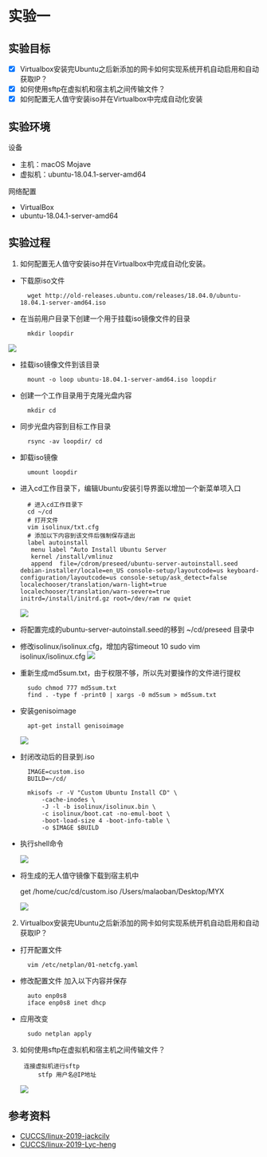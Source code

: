# 实验一

## 实验目标
- [x] Virtualbox安装完Ubuntu之后新添加的网卡如何实现系统开机自动启用和自动获取IP？
- [x] 如何使用sftp在虚拟机和宿主机之间传输文件？
- [x] 如何配置无人值守安装iso并在Virtualbox中完成自动化安装

## 实验环境
设备
- 主机：macOS Mojave
- 虚拟机：ubuntu-18.04.1-server-amd64

网络配置
- VirtualBox
- ubuntu-18.04.1-server-amd64

## 实验过程

1. 如何配置无人值守安装iso并在Virtualbox中完成自动化安装。
- 下载原iso文件

		wget http://old-releases.ubuntu.com/releases/18.04.0/ubuntu-18.04.1-server-amd64.iso

- 在当前用户目录下创建一个用于挂载iso镜像文件的目录

		mkdir loopdir
![](https://github.com/CUCCS/linux-2019-QRiddle/blob/homework1/image/屏幕快照%202019-03-14%20下午1.58.57.png?raw=true)
- 挂载iso镜像文件到该目录

	 	mount -o loop ubuntu-18.04.1-server-amd64.iso loopdir

- 创建一个工作目录用于克隆光盘内容

		mkdir cd

- 同步光盘内容到目标工作目录

		rsync -av loopdir/ cd

- 卸载iso镜像

		umount loopdir

- 进入cd工作目录下，编辑Ubuntu安装引导界面以增加一个新菜单项入口

		# 进入cd工作目录下
		cd ~/cd
		# 打开文件
		vim isolinux/txt.cfg
		# 添加以下内容到该文件后强制保存退出
		label autoinstall
	 	 menu label ^Auto Install Ubuntu Server
	 	 kernel /install/vmlinuz
	 	 append  file=/cdrom/preseed/ubuntu-server-autoinstall.seed debian-installer/locale=en_US console-setup/layoutcode=us keyboard-configuration/layoutcode=us console-setup/ask_detect=false localechooser/translation/warn-light=true localechooser/translation/warn-severe=true initrd=/install/initrd.gz root=/dev/ram rw quiet

	![](https://github.com/CUCCS/linux-2019-QRiddle/blob/homework1/image/屏幕快照%202019-03-14%20下午3.25.25.png?raw=true)

- 将配置完成的ubuntu-server-autoinstall.seed的移到 ~/cd/preseed 目录中

- 修改isolinux/isolinux.cfg，增加内容timeout 10
		sudo vim isolinux/isolinux.cfg
![](https://github.com/CUCCS/linux-2019-QRiddle/blob/homework1/image/屏幕快照%202019-03-14%20下午3.38.05.png?raw=true)

- 重新生成md5sum.txt，由于权限不够，所以先对要操作的文件进行提权

		sudo chmod 777 md5sum.txt
		find . -type f -print0 | xargs -0 md5sum > md5sum.txt

- 安装genisoimage

		apt-get install genisoimage

	![](https://github.com/CUCCS/linux-2019-QRiddle/blob/homework1/image/屏幕快照%202019-03-14%20下午3.59.35.png?raw=true)

- 封闭改动后的目录到.iso

		IMAGE=custom.iso
		BUILD=~/cd/

		mkisofs -r -V "Custom Ubuntu Install CD" \
            -cache-inodes \
            -J -l -b isolinux/isolinux.bin \
            -c isolinux/boot.cat -no-emul-boot \
            -boot-load-size 4 -boot-info-table \
            -o $IMAGE $BUILD

- 执行shell命令

	![](https://github.com/CUCCS/linux-2019-QRiddle/blob/homework1/image/屏幕快照%202019-03-14%20下午4.00.34.png?raw=true)

- 将生成的无人值守镜像下载到宿主机中

	get /home/cuc/cd/custom.iso /Users/malaoban/Desktop/MYX 

	![](https://github.com/CUCCS/linux-2019-QRiddle/blob/homework1/image/屏幕快照%202019-03-14%20下午4.13.18.png?raw=true)




2. Virtualbox安装完Ubuntu之后新添加的网卡如何实现系统开机自动启用和自动获取IP？

- 打开配置文件

		vim /etc/netplan/01-netcfg.yaml

- 修改配置文件 加入以下内容并保存

		auto enp0s8
		iface enp0s8 inet dhcp

- 应用改变

		sudo netplan apply


3. 如何使用sftp在虚拟机和宿主机之间传输文件？

	 	连接虚拟机进行sftp
			stfp 用户名@IP地址

	![](https://github.com/CUCCS/linux-2019-QRiddle/blob/homework1/image/屏幕快照%202019-03-14%20下午4.13.18.png?raw=true)
	
## 参考资料
- [CUCCS/linux-2019-jackcily](https://github.com/CUCCS/linux-2019-jackcily/blob/job1/job1/实验一.md)
- [CUCCS/linux-2019-Lyc-heng](https://github.com/CUCCS/linux-2019-Lyc-heng/blob/chap0x01/chap0x01/chap0x01.md)
